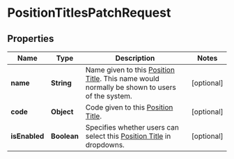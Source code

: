 

# PositionTitlesPatchRequest


## Properties

| Name | Type | Description | Notes |
|------------ | ------------- | ------------- | -------------|
|**name** | **String** | Name given to this [Position Title](https://developers.intellihr.io/docs/v1/). This name would normally be shown to users of the system. |  [optional] |
|**code** | **Object** | Code given to this [Position Title](https://developers.intellihr.io/docs/v1/). |  [optional] |
|**isEnabled** | **Boolean** | Specifies whether users can select this [Position Title](https://developers.intellihr.io/docs/v1/) in dropdowns. |  [optional] |



